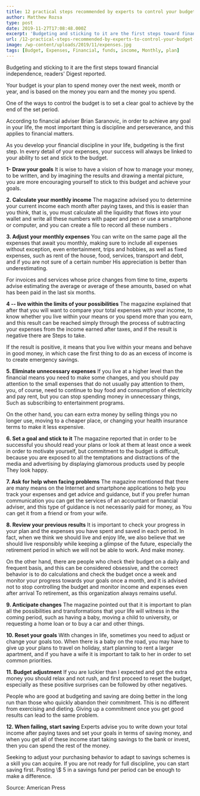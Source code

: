 ```yaml
---
title: 12 practical steps recommended by experts to control your budget and reduce your expenses
author: Matthew Rozsa
type: post
date: 2019-11-27T17:08:48.000Z
excerpt: 'Budgeting and sticking to it are the first steps toward financial independence, readers'' Digest reported.'
url: /12-practical-steps-recommended-by-experts-to-control-your-budget-and-reduce-your-expenses/
image: /wp-content/uploads/2019/11/expenses.jpg
tags: [Budget, Expenses, Financial, funds, income, Monthly, plan]
---
```


Budgeting and sticking to it are the first steps toward financial independence, readers' Digest reported.

Your budget is your plan to spend money over the next week, month or year, and is based on the money you earn and the money you spend.

One of the ways to control the budget is to set a clear goal to achieve by the end of the set period.

According to financial adviser Brian Saranovic, in order to achieve any goal in your life, the most important thing is discipline and perseverance, and this applies to financial matters.

As you develop your financial discipline in your life, budgeting is the first step. In every detail of your expenses, your success will always be linked to your ability to set and stick to the budget.

**1- Draw your goals**
It is wise to have a vision of how to manage your money, to be written, and by imagining the results and drawing a mental picture, you are more encouraging yourself to stick to this budget and achieve your goals.

**2. Calculate your monthly income**
The magazine advised you to determine your current income each month after paying taxes, and this is easier than you think, that is, you must calculate all the liquidity that flows into your wallet and write all these numbers with paper and pen or use a smartphone or computer, and you can create a file to record all these numbers .

**3. Adjust your monthly expenses**
You can write on the same page all the expenses that await you monthly, making sure to include all expenses without exception, even entertainment, trips and hobbies, as well as fixed expenses, such as rent of the house, food, services, transport and debt, and if you are not sure of a certain number His appreciation is better than underestimating.

For invoices and services whose price changes from time to time, experts advise estimating the average or average of these amounts, based on what has been paid in the last six months.

**4 -- live within the limits of your possibilities**
The magazine explained that after that you will want to compare your total expenses with your income, to know whether you live within your means or you spend more than you earn, and this result can be reached simply through the process of subtracting your expenses from the income earned after taxes, and if the result is negative there are Steps to take.

If the result is positive, it means that you live within your means and behave in good money, in which case the first thing to do as an excess of income is to create emergency savings.

**5. Eliminate unnecessary expenses**
If you live at a higher level than the financial means you need to make some changes, and you should pay attention to the small expenses that do not usually pay attention to them, you, of course, need to continue to buy food and consumption of electricity and pay rent, but you can stop spending money in unnecessary things, Such as subscribing to entertainment programs.

On the other hand, you can earn extra money by selling things you no longer use, moving to a cheaper place, or changing your health insurance terms to make it less expensive.

**6. Set a goal and stick to it**
The magazine reported that in order to be successful you should read your plans or look at them at least once a week in order to motivate yourself, but commitment to the budget is difficult, because you are exposed to all the temptations and distractions of the media and advertising by displaying glamorous products used by people They look happy.

**7. Ask for help when facing problems**
The magazine mentioned that there are many means on the Internet and smartphone applications to help you track your expenses and get advice and guidance, but if you prefer human communication you can get the services of an accountant or financial adviser, and this type of guidance is not necessarily paid for money, as You can get it from a friend or from your wife.

**8. Review your previous results**
It is important to check your progress in your plan and the expenses you have spent and saved in each period. In fact, when we think we should live and enjoy life, we also believe that we should live responsibly while keeping a glimpse of the future, especially the retirement period in which we will not be able to work. And make money.

On the other hand, there are people who check their budget on a daily and frequent basis, and this can be considered obsessive, and the correct behavior is to do calculations and check the budget once a week and monitor your progress towards your goals once a month, and it is advised not to stop controlling the budget and monitor income and expenses even after arrival To retirement, as this organization always remains useful.

**9. Anticipate changes**
The magazine pointed out that it is important to plan all the possibilities and transformations that your life will witness in the coming period, such as having a baby, moving a child to university, or requesting a home loan or to buy a car and other things.

**10. Reset your goals**
With changes in life, sometimes you need to adjust or change your goals too. When there is a baby on the road, you may have to give up your plans to travel on holiday, start planning to rent a larger apartment, and if you have a wife it is important to talk to her in order to set common priorities.

**11. Budget adjustment**
If you are luckier than I expected and got the extra money you should relax and not rush, and first proceed to reset the budget, especially as these positive surprises can be followed by other negatives.

People who are good at budgeting and saving are doing better in the long run than those who quickly abandon their commitment. This is no different from exercising and dieting. Giving up a commitment once you get good results can lead to the same problem.

**12. When failing, start saving**
Experts advise you to write down your total income after paying taxes and set your goals in terms of saving money, and when you get all of these income start taking savings to the bank or invest, then you can spend the rest of the money.

Seeking to adjust your purchasing behavior to adapt to savings schemes is a skill you can acquire. If you are not ready for full discipline, you can start saving first. Posting \\$ 5 in a savings fund per period can be enough to make a difference.

Source: American Press
